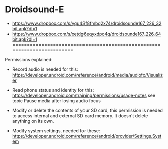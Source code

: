 Droidsound-E 
============
* https://www.dropbox.com/s/yqu43f8fmbg2x74/droidsounde167_226_32bit.apk?dl=1
* https://www.dropbox.com/s/xetdg6eqyxdpo4q/droidsounde167_226_64bit.apk?dl=1
========================================================================

Permissions explained:
* Record audio is needed for this: https://developer.android.com/reference/android/media/audiofx/Visualizer

* Read phone status and identity for this: https://developer.android.com/training/permissions/usage-notes 
see topic Pause media after losing audio focus

* Modify or delete the contents of your SD card, this permission is needed to access internal and external SD card memory. It doesn't delete anything on its own.

* Modify system settings, needed for these: https://developer.android.com/reference/android/provider/Settings.System
